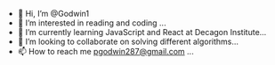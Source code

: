 - 👋 Hi, I’m @Godwin1
- 👀 I’m interested in reading and coding ...
- 🌱 I’m currently learning JavaScript and React at Decagon Institute...
- 💞️ I’m looking to collaborate on solving different algorithms...
- 📫 How to reach me pgodwin287@gmail.com ...

<!---
Pgodwin1/Pgodwin1 is a ✨ special ✨ repository because its `README.md` (this file) appears on your GitHub profile.
You can click the Preview link to take a look at your changes.
--->
